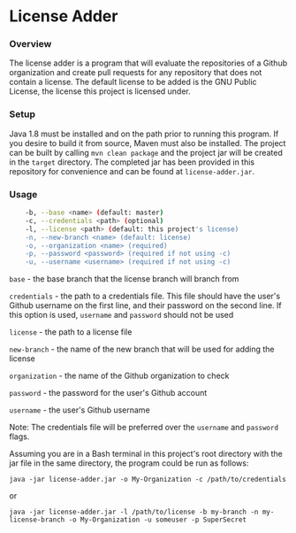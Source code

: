 
# License Adder

### Overview
The license adder is a program that will evaluate the repositories of a Github organization
and create pull requests for any repository that does not contain a license. The default license
to be added is the GNU Public License, the license this project is licensed under.

### Setup
Java 1.8 must be installed and on the path prior to running this program. If you desire to build it from source, Maven must also be installed. The project can be built by calling `mvn clean package` and the 
project jar will be created in the `target` directory. The completed jar has been provided in this repository for convenience and can be found at `license-adder.jar`.

### Usage
```bash
    -b, --base <name> (default: master)
    -c, --credentials <path> (optional)
    -l, --license <path> (default: this project's license)
    -n, --new-branch <name> (default: license)
    -o, --organization <name> (required)
    -p, --password <password> (required if not using -c)
    -u, --username <username> (required if not using -c)
```

`base` - the base branch that the license branch will branch from

`credentials` - the path to a credentials file. This file should have the user's Github username on the
first line, and their password on the second line. If this option is used, `username` and `password`
should not be used

`license` - the path to a license file

`new-branch` - the name of the new branch that will be used for adding the license

`organization` - the name of the Github organization to check

`password` - the password for the user's Github account

`username` - the user's Github username

Note: The credentials file will be preferred over the `username` and `password` flags.


Assuming you are in a Bash terminal in this project's root directory with the jar file in the same directory, the program could be run as follows:

`java -jar license-adder.jar -o My-Organization -c /path/to/credentials`

or

`java -jar license-adder.jar -l /path/to/license -b my-branch -n my-license-branch -o My-Organization -u someuser -p SuperSecret`
